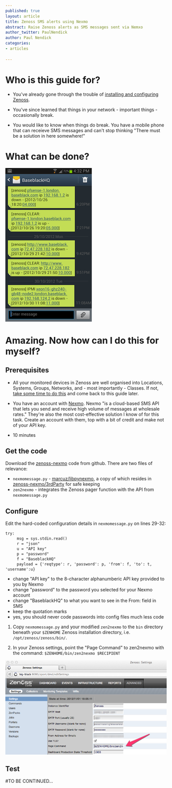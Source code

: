 ```yaml
---
published: true
layout: article
title: Zenoss SMS alerts using Nexmo
abstract: Raise Zenoss alerts as SMS messages sent via Nemxo
author_twitter: PaulNendick
author: Paul Nendick
categories:
- articles

---
```


# Who is this guide for?
* You've already gone through the trouble of [installing and configuring Zenoss](http://community.zenoss.org/community/documentation).


* You've since learned that things in your network - important things - occasionally break.

* You would like to know when things do break. You have a mobile phone that can receieve SMS messages and can't stop thinking "There must be a solution in here somewhere!" 

# What can be done?
![SMS You Want](/assets/images/sms-you-want.png) 

# Amazing. Now how can I do this for myself?
## Prerequisites
* All your monitored devices in Zenoss are well organised into Locations, Systems, Groups, Networks, and - most importantly - Classes. If not, [take some time to do this](http://www.packtpub.com/article/zenoss-core-3x-device-setup-administration) and come back to this guide later. 

* You have an account with [Nexmo](http://nexmo.com/). Nexmo "is a cloud-based SMS API that lets you send and receive high volume of messages at wholesale rates." They're also the most cost-effective solution I know of for this task. Create an account with them,  top with a bit of credit and make not of your API key.

* 10 minutes

## Get the code
Download the [zenoss-nexmo](https://github.com/baseblack/zenoss-nexmo) code from github.
There are two files of relevance:

* `nexmomessage.py` - [marcuz/libpynexmo](https://github.com/marcuz/libpynexmo), a copy of which resides in [zenoss-nexmo/3rdParty](https://github.com/baseblack/zenoss-nexmo/tree/master/3rdParty) for safe keeping 
* `zen2nexmo` - integrates the Zenoss pager function with the API from `nexmomessage.py`

## Configure
Edit the hard-coded configuration details in `nexmomessage.py` on lines 29-32:

    try:
         msg = sys.stdin.read()    
         r = "json"
         u = "API key"
         p = "password"
         f = "BaseblackHQ"
         payload = {'reqtype': r, 'password': p, 'from': f, 'to': t, 'username':u}

* change "API key" to the 8-character alphanumberic API key provided to you by Nexmo
* change "password" to the password you selected for your Nexmo account
* change "BaseblackHQ" to what you want to see in the From: field in SMS
* keep the quotation marks
* yes, you should never code passwords into config files much less code

1. Copy `nexmomessage.py` and your modified `zen2nexmo` to the `bin` directory beneath your `$ZENHOME` Zenoss installation directory, i.e. `/opt/zenoss/zenoss/bin/`.

2. In your Zenoss settings, point the "Page Command" to zen2nexmo with the command:
`$ZENHOME/bin/zen2nexmo $RECIPIENT`

![SMS Nexmo command](/assets/images/sms-nexmo-command.png) 


## Test


#TO BE CONTINUED...